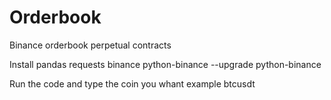 # Orderbook
 Binance orderbook perpetual contracts

 Install pandas requests binance python-binance --upgrade python-binance 

 Run the code and type the coin you whant example btcusdt
